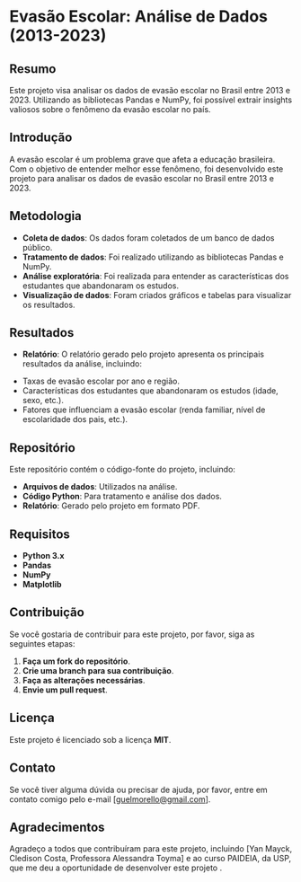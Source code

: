 # Evasão Escolar: Análise de Dados (2013-2023)

## Resumo

Este projeto visa analisar os dados de evasão escolar no Brasil entre 2013 e 2023. Utilizando as bibliotecas Pandas e NumPy, foi possível extrair insights valiosos sobre o fenômeno da evasão escolar no país.

## Introdução

A evasão escolar é um problema grave que afeta a educação brasileira. Com o objetivo de entender melhor esse fenômeno, foi desenvolvido este projeto para analisar os dados de evasão escolar no Brasil entre 2013 e 2023.

## Metodologia

* **Coleta de dados**: Os dados foram coletados de um banco de dados público.
* **Tratamento de dados**: Foi realizado utilizando as bibliotecas Pandas e NumPy.
* **Análise exploratória**: Foi realizada para entender as características dos estudantes que abandonaram os estudos.
* **Visualização de dados**: Foram criados gráficos e tabelas para visualizar os resultados.

## Resultados

* **Relatório**: O relatório gerado pelo projeto apresenta os principais resultados da análise, incluindo:
 + Taxas de evasão escolar por ano e região.
 + Características dos estudantes que abandonaram os estudos (idade, sexo, etc.).
 + Fatores que influenciam a evasão escolar (renda familiar, nível de escolaridade dos pais, etc.).

## Repositório

Este repositório contém o código-fonte do projeto, incluindo:

* **Arquivos de dados**: Utilizados na análise.
* **Código Python**: Para tratamento e análise dos dados.
* **Relatório**: Gerado pelo projeto em formato PDF.

## Requisitos

* **Python 3.x**
* **Pandas**
* **NumPy**
* **Matplotlib** 

## Contribuição

Se você gostaria de contribuir para este projeto, por favor, siga as seguintes etapas:

1. **Faça um fork do repositório**.
2. **Crie uma branch para sua contribuição**.
3. **Faça as alterações necessárias**.
4. **Envie um pull request**.

## Licença

Este projeto é licenciado sob a licença **MIT**.

## Contato

Se você tiver alguma dúvida ou precisar de ajuda, por favor, entre em contato comigo pelo e-mail [guelmorello@gmail.com].

## Agradecimentos

Agradeço a todos que contribuíram para este projeto, incluindo [Yan Mayck, Cledison Costa, Professora Alessandra Toyma] e ao curso PAIDEIA, da USP, que me deu a oportunidade de desenvolver este projeto .
